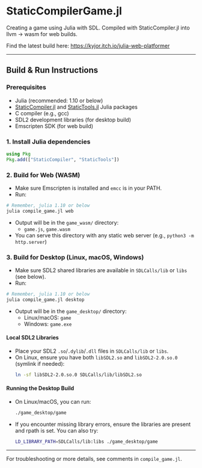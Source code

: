 # StaticCompilerGame.jl

Creating a game using Julia with SDL. Compiled with StaticCompiler.jl into llvm -> wasm for web builds. 

Find the latest build here: https://kyjor.itch.io/julia-web-platformer

---

## Build & Run Instructions

### Prerequisites
- Julia (recommended: 1.10 or below)
- [StaticCompiler.jl](https://github.com/tshort/StaticCompiler.jl) and [StaticTools.jl](https://github.com/tshort/StaticTools.jl) Julia packages
- C compiler (e.g., gcc)
- SDL2 development libraries (for desktop build)
- Emscripten SDK (for web build)

### 1. Install Julia dependencies
```julia
using Pkg
Pkg.add(["StaticCompiler", "StaticTools"])
```

### 2. Build for Web (WASM)
- Make sure Emscripten is installed and `emcc` is in your PATH.
- Run:
```bash
# Remember, julia 1.10 or below
julia compile_game.jl web
```
- Output will be in the `game_wasm/` directory:
  - `game.js`, `game.wasm`
- You can serve this directory with any static web server (e.g., `python3 -m http.server`)

### 3. Build for Desktop (Linux, macOS, Windows)
- Make sure SDL2 shared libraries are available in `SDLCalls/lib` or `libs` (see below).
- Run:
```bash
# Remember, julia 1.10 or below
julia compile_game.jl desktop
```
- Output will be in the `game_desktop/` directory:
  - Linux/macOS: `game`
  - Windows: `game.exe`

#### Local SDL2 Libraries
- Place your SDL2 `.so`/`.dylib`/`.dll` files in `SDLCalls/lib` or `libs`.
- On Linux, ensure you have both `libSDL2.so` and `libSDL2-2.0.so.0` (symlink if needed):
  ```bash
  ln -sf libSDL2-2.0.so.0 SDLCalls/lib/libSDL2.so
  ```

#### Running the Desktop Build
- On Linux/macOS, you can run:
  ```bash
  ./game_desktop/game
  ```
- If you encounter missing library errors, ensure the libraries are present and rpath is set. You can also try:
  ```bash
  LD_LIBRARY_PATH=SDLCalls/lib:libs ./game_desktop/game
  ```

---

For troubleshooting or more details, see comments in `compile_game.jl`.